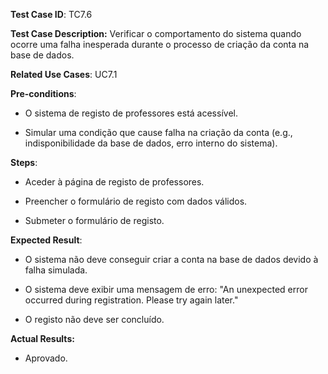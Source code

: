 **Test Case ID**: TC7.6 

**Test Case Description:** Verificar o comportamento do sistema quando ocorre uma falha inesperada durante o processo de criação da conta na base de dados.

**Related Use Cases**: UC7.1

**Pre-conditions**:

- O sistema de registo de professores está acessível.

- Simular uma condição que cause falha na criação da conta (e.g., indisponibilidade da base de dados, erro interno do sistema).

**Steps**:

- Aceder à página de registo de professores.

- Preencher o formulário de registo com dados válidos.

- Submeter o formulário de registo.

**Expected Result**:

- O sistema não deve conseguir criar a conta na base de dados devido à falha simulada.

- O sistema deve exibir uma mensagem de erro: "An unexpected error occurred during registration. Please try again later."

- O registo não deve ser concluído.

**Actual Results:**

- Aprovado.